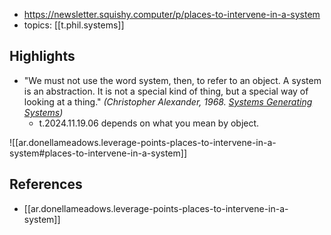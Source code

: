 
- https://newsletter.squishy.computer/p/places-to-intervene-in-a-system
- topics: [[t.phil.systems]]

## Highlights

- "We must not use the word system, then, to refer to an object. A system is an abstraction. It is not a special kind of thing, but a special way of looking at a thing." _(Christopher Alexander, 1968. [Systems Generating Systems](https://patterns.architexturez.net/doc/az-cf-173046))_
  - t.2024.11.19.06 depends on what you mean by object. 
  

![[ar.donellameadows.leverage-points-places-to-intervene-in-a-system#places-to-intervene-in-a-system]]

## References

- [[ar.donellameadows.leverage-points-places-to-intervene-in-a-system]]


